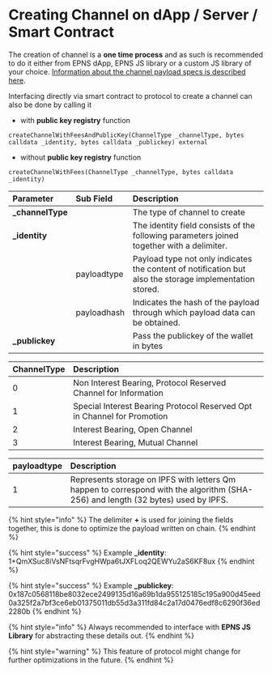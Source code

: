 # Creating Channel on dApp / Server / Smart Contract

The creation of channel is a **one time process** and as such is recommended to do it either from EPNS dApp, EPNS JS library or a custom JS library of your choice. [Information about the channel payload specs is described here](../specifications/channel-payload-specs.md).

Interfacing directly via smart contract to protocol to create a channel can also be done by calling it

*  with **public key registry** function

```text
createChannelWithFeesAndPublicKey(ChannelType _channelType, bytes calldata _identity, bytes calldata _publickey) external
```

* without **public key registry** function

```text
createChannelWithFees(ChannelType _channelType, bytes calldata _identity)
```

| Parameter | Sub Field | Description |
| :--- | :--- | :--- |
| **\_channelType** |  | The type of channel to create |
| **\_identity** |  | The identity field consists of the following parameters joined together with a delimiter. |
|  | payloadtype | Payload type not only indicates the content of notification but also the storage implementation stored. |
|  | payloadhash | Indicates the hash of the payload through which payload data can be obtained. |
| **\_publickey** |  | Pass the publickey of the wallet in bytes |

| ChannelType | Description |
| :--- | :--- |
| 0 | Non Interest Bearing, Protocol Reserved Channel for Information |
| 1 | Special Interest Bearing Protocol Reserved Opt in Channel for Promotion |
| 2 | Interest Bearing, Open Channel |
| 3 | Interest Bearing, Mutual Channel |

| payloadtype | Description |
| :--- | :--- |
| 1 | Represents storage on IPFS with letters Qm happen to correspond with the algorithm \(SHA-256\) and length \(32 bytes\) used by IPFS. |

{% hint style="info" %}
The delimiter **+** is used for joining the fields together, this is done to optimize the payload written on chain.
{% endhint %}

{% hint style="success" %}
Example **\_identity**: 1+QmXSuc8iVsNFtsqrFvgHWpa6tJXFLoq2QEWYu2aS6KF8ux
{% endhint %}

{% hint style="success" %}
Example **\_publickey**: 0x187c0568118be8032ece2499135d16a69b1da955125185c195a900d45eed0a325f2a7bf3ce6eb01375011db55d3a311fd84c2a17d0476edf8c6290f36ed2280b
{% endhint %}

{% hint style="info" %}
Always recommended to interface with **EPNS JS Library** for abstracting these details out.
{% endhint %}

{% hint style="warning" %}
This feature of protocol might change for further optimizations in the future.
{% endhint %}

